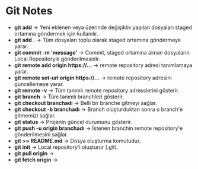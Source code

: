 # Git Notes

- **git add** -> Yeni eklenen veya üzerinde değişiklik yapılan dosyaları staged ortamına göndermek için kullanılır.
- **git add .** -> Tüm dosyaları toplu olarak staged ortamına göndermeye yarar.
- **git commit -m 'message'** -> Commit, staged ortamına alınan dosyaların Local Repository’e gönderilmesidir.
- **git remote add origin https://...** -> remote repository adresi tanımlamaya yarar.
- **git remote set-url origin https://...**  -> remote repository adresini güncellemeye yarar.
- **git remote -v** -> Tüm tanımlı remote repository adresslerini gösterir.
- **git branch** -> Tüm tanımlı branchleri gösterir.
- **git checkout branchadı** -> Belli bir branche gitmeyi sağlar.
- **git checkout -b branchadı** -> Branch oluşturduktan sonra o branch'e gitmemizi sağlar.
- **git status** -> Projenin güncel durumunu gösterir.
- **git push -u origin branchadı** -> İstenen branchin remote repository'e gönderilmesini sağlar.
- **git >> README.md** -> Dosya oluşturma komutudur.
- **git init** -> Local repository'i oluşturur (.git).
- **git pull origin** -> 
- **git fetch origin** -> 
